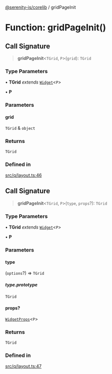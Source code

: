 [@serenity-is/corelib](../README.md) / gridPageInit

# Function: gridPageInit()

## Call Signature

> **gridPageInit**\<`TGrid`, `P`\>(`grid`): `TGrid`

### Type Parameters

• **TGrid** *extends* [`Widget`](../classes/Widget.md)\<`P`\>

• **P**

### Parameters

#### grid

`TGrid` & `object`

### Returns

`TGrid`

### Defined in

[src/q/layout.ts:46](https://github.com/serenity-is/serenity/blob/master/packages/corelib/src/q/layout.ts#L46)

## Call Signature

> **gridPageInit**\<`TGrid`, `P`\>(`type`, `props`?): `TGrid`

### Type Parameters

• **TGrid** *extends* [`Widget`](../classes/Widget.md)\<`P`\>

• **P**

### Parameters

#### type

(`options`?) => `TGrid`

##### type.prototype

`TGrid`

#### props?

[`WidgetProps`](../type-aliases/WidgetProps.md)\<`P`\>

### Returns

`TGrid`

### Defined in

[src/q/layout.ts:47](https://github.com/serenity-is/serenity/blob/master/packages/corelib/src/q/layout.ts#L47)
